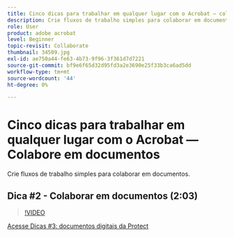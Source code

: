 ```yaml
---
title: Cinco dicas para trabalhar em qualquer lugar com o Acrobat — colaborar em documentos
description: Crie fluxos de trabalho simples para colaborar em documentos
role: User
product: adobe acrobat
level: Beginner
topic-revisit: Collaborate
thumbnail: 34509.jpg
exl-id: ae750a44-fe63-4b73-9f96-3f361d7d7221
source-git-commit: bf9e6f65d32d95fd3a2e3690e25f33b3ca6ad5dd
workflow-type: tm+mt
source-wordcount: '44'
ht-degree: 0%

---
```


# Cinco dicas para trabalhar em qualquer lugar com o Acrobat — Colabore em documentos

Crie fluxos de trabalho simples para colaborar em documentos.

## Dica #2 - Colaborar em documentos (2:03)

>[!VIDEO](https://video.tv.adobe.com/v/34509?hidetitle=true)

[Acesse Dicas #3: documentos digitais da Protect](protect-digital-documents.md)